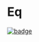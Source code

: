 # Eq

[![badge](https://img.shields.io/endpoint.svg?url=https%3A%2F%2Fgezf7g7pd5.execute-api.ap-northeast-1.amazonaws.com%2Fdefault%2Fsource_up_to_date%3Fowner%3Derg-lang%26repos%3Derg%26ref%3Dmain%26path%3Ddoc/EN/API/types/traits/Eq.md%26commit_hash%3Dd15cbbf7b33df0f78a575cff9679d84c36ea3ab1)](https://gezf7g7pd5.execute-api.ap-northeast-1.amazonaws.com/default/source_up_to_date?owner=erg-lang&repos=erg&ref=main&path=doc/EN/API/types/traits/Eq.md&commit_hash=d15cbbf7b33df0f78a575cff9679d84c36ea3ab1)


